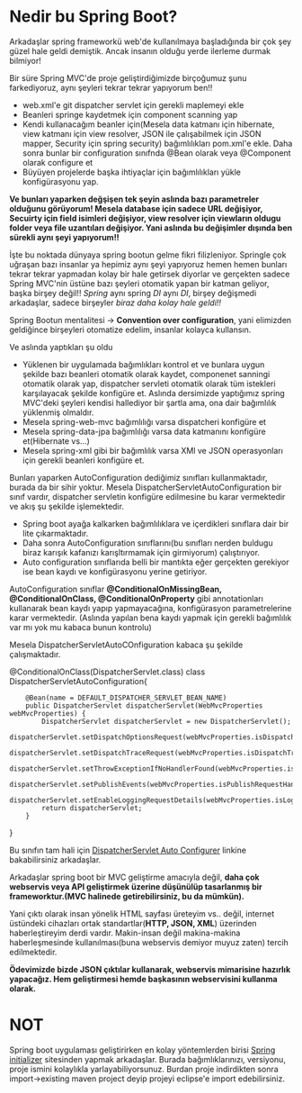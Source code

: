 # Nedir bu Spring Boot?
Arkadaşlar spring frameworkü web'de kullanılmaya başladığında bir çok şey güzel hale geldi demiştik. Ancak insanın olduğu yerde ilerleme durmak bilmiyor!

Bir süre Spring MVC'de proje geliştirdiğimizde birçoğumuz şunu farkediyoruz, aynı şeyleri tekrar tekrar yapıyorum ben!!

* web.xml'e git dispatcher servlet için gerekli maplemeyi ekle
* Beanleri springe kaydetmek için component scanning yap
* Kendi kullanacağım beanler için(Mesela data katmanı için hibernate, view katmanı için view resolver, JSON ile çalışabilmek için JSON mapper, Security için spring security) bağımlılıkları pom.xml'e ekle. Daha sonra bunlar bir configuration sınıfnda @Bean olarak veya @Component olarak configure et
* Büyüyen projelerde başka ihtiyaçlar için bağımlılıkları yükle konfigürasyonu yap.

**Ve bunları yaparken değşişen tek şeyin aslında bazı parametreler olduğunu görüyorum! Mesela database için sadece URL değişiyor, Secuirty için field isimleri değişiyor, view resolver için viewların oldugu folder veya file uzantıları değişiyor. Yani aslında bu değişimler dışında ben sürekli aynı şeyi yapıyorum!!**

İşte bu noktada dünyaya spring bootun gelme fikri filizleniyor. Springle çok uğraşan bazı insanlar ya hepimiz aynı şeyi yapıyoruz hemen hemen bunları tekrar tekrar yapmadan kolay bir hale getirsek diyorlar ve gerçekten sadece Spring MVC'nin üstüne bazı şeyleri otomatik yapan bir katman geliyor, başka birşey değil!! *Spring* aynı spring *DI* aynı *DI*, birşey değişmedi arkadaşlar, sadece birşeyler *biraz daha kolay hale geldi!!*

Spring Bootun mentalitesi -> **Convention over configuration**, yani elimizden geldiğince birşeyleri otomatize edelim, insanlar kolayca kullansın.

Ve aslında yaptıkları şu oldu
* Yüklenen bir uygulamada bağımlıkları kontrol et ve bunlara uygun şekilde bazı beanleri otomatik olarak kaydet, componenet sanningi otomatik olarak yap, dispatcher servleti otomatik olarak tüm istekleri karşılayacak şekilde konfigüre et. Aslında dersimizde yaptığımız spring MVC'deki şeyleri kendisi hallediyor bir şartla ama, ona dair bağımlılık yüklenmiş olmaldır.
* Mesela spring-web-mvc bağımlılığı varsa dispatcheri konfigüre et
* Mesela spring-data-jpa bağımlılığı varsa data katmanını konfigüre et(Hibernate vs...)
* Mesela spring-xml gibi bir bağımlılık varsa XMl ve JSON operasyonları için gerekli beanleri konfigüre et.

Bunları yaparken AutoConfiguration dediğimiz sınıfları kullanmaktadır, burada da bir sihir yoktur.
Mesela DispatcherServletAutoConfiguration bir sınıf vardır, dispatcher servletin konfigüre edilmesine bu karar vermektedir ve akış şu şekilde işlemektedir.

* Spring boot ayağa kalkarken bağımlılıklara ve içerdikleri sınıflara dair bir lite çıkarmaktadır.
* Daha sonra AutoConfiguration sınıflarını(bu sınıfları nerden buldugu biraz karışık kafanızı karışltırmamak için girmiyorum) çalıştırıyor. 
* Auto configuration sınıflarıda belli bir mantıkta eğer gerçekten gerekiyor ise bean kaydı ve konfigürasyonu yerine getiriyor.

AutoConfiguration sınıflar **@ConditionalOnMissingBean, @ConditionalOnClass, @ConditionalOnProperty** gibi annotationları kullanarak bean kaydı yapıp yapmayacağına, konfigürasyon parametrelerine karar vermektedir. (Aslında yapılan bena kaydı yapmak için gerekli bağımlılık var mı yok mu kabaca bunun kontrolu)

Mesela DispatcherServletAutoCOnfiguration kabaca şu şekilde çalışmaktadır.

@ConditionalOnClass(DispatcherServlet.class)
class DispatcherServletAutoConfiguration{
    
        @Bean(name = DEFAULT_DISPATCHER_SERVLET_BEAN_NAME)
		public DispatcherServlet dispatcherServlet(WebMvcProperties webMvcProperties) {
			DispatcherServlet dispatcherServlet = new DispatcherServlet();
			dispatcherServlet.setDispatchOptionsRequest(webMvcProperties.isDispatchOptionsRequest());
			dispatcherServlet.setDispatchTraceRequest(webMvcProperties.isDispatchTraceRequest());
			dispatcherServlet.setThrowExceptionIfNoHandlerFound(webMvcProperties.isThrowExceptionIfNoHandlerFound());
			dispatcherServlet.setPublishEvents(webMvcProperties.isPublishRequestHandledEvents());
			dispatcherServlet.setEnableLoggingRequestDetails(webMvcProperties.isLogRequestDetails());
			return dispatcherServlet;
		}
}

Bu sınıfın tam hali için [DispatcherServlet Auto Configurer](https://github.com/spring-projects/spring-boot/blob/main/spring-boot-project/spring-boot-autoconfigure/src/main/java/org/springframework/boot/autoconfigure/web/servlet/DispatcherServletAutoConfiguration.java) linkine bakabilirsiniz arkadaşlar.

Arkadaşlar spring boot bir MVC geliştirme amacıyla değil, **daha çok webservis veya API geliştirmek üzerine düşünülüp tasarlanmış bir frameworktur.(MVC halinede getirebilirsiniz, bu da mümkün).**

Yani çıktı olarak insan yönelik HTML sayfası üreteyim vs.. değil, internet üstündeki cihazları ortak standartlar(**HTTP, JSON, XML**) üzerinden haberleştireyim derdi vardır. Makin-insan değil makina-makina haberleşmesinde kullanılması(buna webservis demiyor muyuz zaten) tercih edilmektedir.

**Ödevimizde bizde JSON çıktılar kullanarak, webservis mimarisine hazırlık yapacağız. Hem geliştirmesi hemde başkasının webservisini kullanma olarak.**

# NOT
Spring boot uygulaması geliştirirken en kolay yöntemlerden birisi [Spring initializer](https://start.spring.io/) sitesinden yapmak arkadaşlar. Burada bağımlıklarınızı, versiyonu, proje ismini kolaylıkla yarlayabiliyorsunuz. Burdan proje indirdikten sonra import->existing maven project deyip projeyi eclipse'e import edebilirsiniz.
